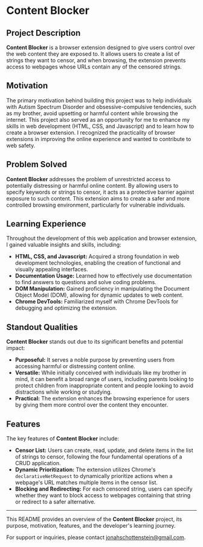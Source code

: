 # Content Blocker

## Project Description

**Content Blocker** is a browser extension designed to give users control over the web content they are exposed to. It allows users to create a list of strings they want to censor, and when browsing, the extension prevents access to webpages whose URLs contain any of the censored strings.

## Motivation

The primary motivation behind building this project was to help individuals with Autism Spectrum Disorder and obsessive-compulsive tendencies, such as my brother, avoid upsetting or harmful content while browsing the internet. This project also served as an opportunity for me to enhance my skills in web development (HTML, CSS, and Javascript) and to learn how to create a browser extension. I recognized the practicality of browser extensions in improving the online experience and wanted to contribute to web safety.

## Problem Solved

**Content Blocker** addresses the problem of unrestricted access to potentially distressing or harmful online content. By allowing users to specify keywords or strings to censor, it acts as a protective barrier against exposure to such content. This extension aims to create a safer and more controlled browsing environment, particularly for vulnerable individuals.

## Learning Experience

Throughout the development of this web application and browser extension, I gained valuable insights and skills, including:

- **HTML, CSS, and Javascript:** Acquired a strong foundation in web development technologies, enabling the creation of functional and visually appealing interfaces.
- **Documentation Usage:** Learned how to effectively use documentation to find answers to questions and solve coding problems.
- **DOM Manipulation:** Gained proficiency in manipulating the Document Object Model (DOM), allowing for dynamic updates to web content.
- **Chrome DevTools:** Familiarized myself with Chrome DevTools for debugging and optimizing the extension.

## Standout Qualities

**Content Blocker** stands out due to its significant benefits and potential impact:

- **Purposeful:** It serves a noble purpose by preventing users from accessing harmful or distressing content online.
- **Versatile:** While initially conceived with individuals like my brother in mind, it can benefit a broad range of users, including parents looking to protect children from inappropriate content and people looking to avoid distractions while working or studying.
- **Practical:** The extension enhances the browsing experience for users by giving them more control over the content they encounter.

## Features

The key features of **Content Blocker** include:

- **Censor List:** Users can create, read, update, and delete items in the list of strings to censor, following the four fundamental operations of a CRUD application.
- **Dynamic Prioritization:** The extension utilizes Chrome's `declarativeNetRequest` to dynamically prioritize actions when a webpage's URL matches multiple items in the censor list.
- **Blocking and Redirecting:** For each censored string, users can specify whether they want to block access to webpages containing that string or redirect to a safer alternative.

---

This README provides an overview of the **Content Blocker** project, its purpose, motivation, features, and the developer's learning journey.

For support or inquiries, please contact [jonahschottenstein@gmail.com](mailto:jonahschottenstein@gmail.com).
